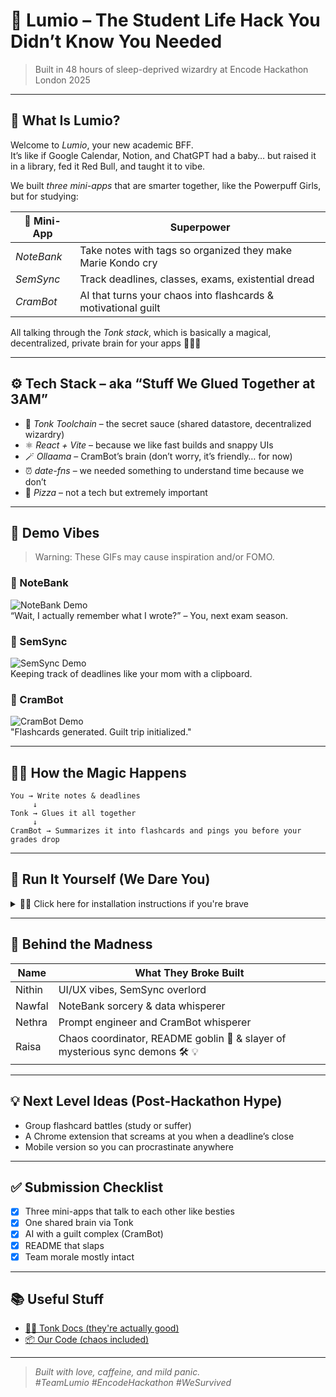 # 🌙 Lumio – The Student Life Hack You Didn’t Know You Needed

> Built in 48 hours of sleep-deprived wizardry at Encode Hackathon London 2025

---

## 🧠 What Is Lumio?

Welcome to *Lumio*, your new academic BFF.  
It’s like if Google Calendar, Notion, and ChatGPT had a baby… but raised it in a library, fed it Red Bull, and taught it to vibe.

We built *three mini-apps* that are smarter together, like the Powerpuff Girls, but for studying:

| 🧩 Mini-App   | Superpower |
|--------------|------------|
| *NoteBank* | Take notes with tags so organized they make Marie Kondo cry |
| *SemSync*  | Track deadlines, classes, exams, existential dread |
| *CramBot*  | AI that turns your chaos into flashcards & motivational guilt |

All talking through the *Tonk stack*, which is basically a magical, decentralized, private brain for your apps 🧙‍♂✨

---

## ⚙ Tech Stack – aka “Stuff We Glued Together at 3AM”

- 🧠 *Tonk Toolchain* – the secret sauce (shared datastore, decentralized wizardry)
- ⚛ *React + Vite* – because we like fast builds and snappy UIs
- 🪄 *Ollaama* – CramBot’s brain (don’t worry, it’s friendly… for now)
- ⏰ *date-fns* – we needed something to understand time because we don’t
- 🍕 *Pizza* – not a tech but extremely important

---

## 🎥 Demo Vibes

> Warning: These GIFs may cause inspiration and/or FOMO.

### 📝 NoteBank  
![NoteBank Demo](./screenshots/notebank.gif)  
“Wait, I actually remember what I wrote?” – You, next exam season.

### 📅 SemSync  
![SemSync Demo](./screenshots/semsync.gif)  
Keeping track of deadlines like your mom with a clipboard.

### 🤖 CramBot  
![CramBot Demo](./screenshots/crambot.gif)  
"Flashcards generated. Guilt trip initialized."

---

## 🕵‍♀ How the Magic Happens

```
You → Write notes & deadlines
     ↓
Tonk → Glues it all together
     ↓
CramBot → Summarizes it into flashcards and pings you before your grades drop

```
---

## 🧪 Run It Yourself (We Dare You)

<details>
<summary>👨‍💻 Click here for installation instructions if you're brave</summary>

bash
Clone the madness
git clone https://github.com/your-team/lumio.git && cd lumio

Install the chaos
npm install

Let there be light
npm run dev

Then open http://localhost:3000 and start vibing


</details>

---

## 🧠 Behind the Madness

| Name     | What They Broke Built |
|----------|------------------------|
| Nithin   | UI/UX vibes, SemSync overlord |
| Nawfal   | NoteBank sorcery & data whisperer |
| Nethra   | Prompt engineer and CramBot whisperer |
| Raisa    | Chaos coordinator, README goblin 🧌 & slayer of mysterious sync demons 🛠 💡|

---

## 💡 Next Level Ideas (Post-Hackathon Hype)

- Group flashcard battles (study or suffer)
- A Chrome extension that screams at you when a deadline’s close
- Mobile version so you can procrastinate anywhere

---

## ✅ Submission Checklist

- [x] Three mini-apps that talk to each other like besties
- [x] One shared brain via Tonk
- [x] AI with a guilt complex (CramBot)
- [x] README that slaps
- [x] Team morale mostly intact

---

## 📚 Useful Stuff

- [🧙‍♂ Tonk Docs (they're actually good)](https://tonk-labs.github.io/tonk/)
- [📦 Our Code (chaos included)](https://github.com/your-team/lumio)

---

> *Built with love, caffeine, and mild panic.*  
> *#TeamLumio #EncodeHackathon #WeSurvived*
